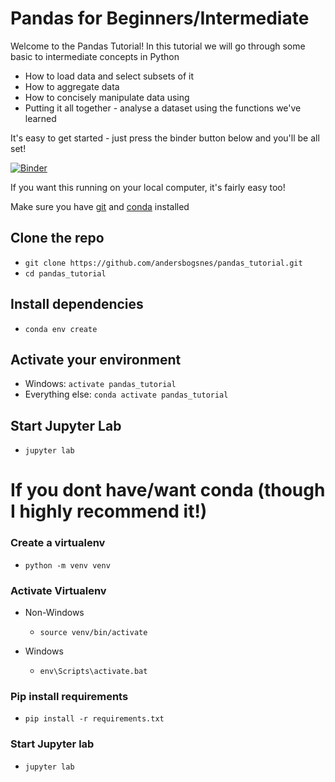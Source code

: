 # Pandas for Beginners/Intermediate

Welcome to the Pandas Tutorial!
In this tutorial we will go through some basic to intermediate concepts in Python
- How to load data and select subsets of it
- How to aggregate data
- How to concisely manipulate data using
- Putting it all together - analyse a dataset using the functions we've learned


It's easy to get started - just press the binder button below and you'll be all set!

[![Binder](https://mybinder.org/badge_logo.svg)](https://mybinder.org/v2/gh/andersbogsnes/pandas_tutorial/master)

If you want this running on your local computer, it's fairly easy too!

Make sure you have [git](https://git-scm.com/) and [conda](https://conda.io/en/latest/miniconda.html) installed

## Clone the repo
- `git clone https://github.com/andersbogsnes/pandas_tutorial.git`
- `cd pandas_tutorial`

## Install dependencies
- `conda env create`

## Activate your environment
- Windows: `activate pandas_tutorial`
- Everything else: `conda activate pandas_tutorial`

## Start Jupyter Lab
- `jupyter lab`


# If you dont have/want conda (though I highly recommend it!)
### Create a virtualenv
- `python -m venv venv`

### Activate Virtualenv
- Non-Windows
    - `source venv/bin/activate`

- Windows
    - `env\Scripts\activate.bat`

### Pip install requirements
- `pip install -r requirements.txt`

### Start Jupyter lab
- `jupyter lab`
